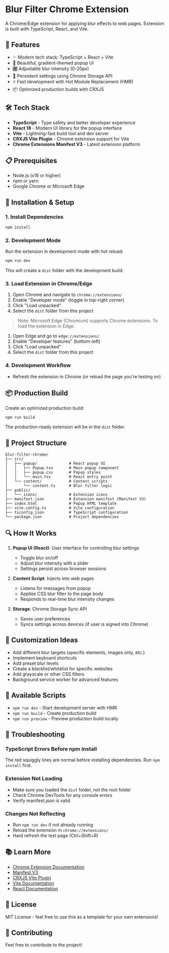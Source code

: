 # Blur Filter Chrome Extension

A Chrome/Edge extension for applying blur effects to web pages. Extension is built with TypeScript, React, and Vite.

## 🚀 Features

- ✨ Modern tech stack: TypeScript + React + Vite
- 🎨 Beautiful, gradient-themed popup UI
- 🎛️ Adjustable blur intensity (0-20px)
- 💾 Persistent settings using Chrome Storage API
- ⚡ Fast development with Hot Module Replacement (HMR)
- 📦 Optimized production builds with CRXJS

## 🛠️ Tech Stack

- **TypeScript** - Type safety and better developer experience
- **React 18** - Modern UI library for the popup interface
- **Vite** - Lightning-fast build tool and dev server
- **CRXJS Vite Plugin** - Chrome extension support for Vite
- **Chrome Extensions Manifest V3** - Latest extension platform

## 📋 Prerequisites

- Node.js (v16 or higher)
- npm or yarn
- Google Chrome or Microsoft Edge

## 🔧 Installation & Setup

### 1. Install Dependencies

```bash
npm install
```

### 2. Development Mode

Run the extension in development mode with hot reload:

```bash
npm run dev
```

This will create a `dist` folder with the development build.

### 3. Load Extension in Chrome/Edge

1. Open Chrome and navigate to `chrome://extensions/`
2. Enable "Developer mode" (toggle in top-right corner)
3. Click "Load unpacked"
4. Select the `dist` folder from this project

> Note: Microsoft Edge (Chromium) supports Chrome extensions. To load the extension in Edge:

1. Open Edge and go to `edge://extensions/`
2. Enable "Developer features" (bottom-left)
3. Click "Load unpacked"
4. Select the `dist` folder from this project

### 4. Development Workflow
- Refresh the extension in Chrome (or reload the page you're testing on)

## 📦 Production Build

Create an optimized production build:

```bash
npm run build
```

The production-ready extension will be in the `dist` folder.

## 📁 Project Structure

```
blur-filter-chrome/
├── src/
│   ├── popup/              # React popup UI
│   │   ├── Popup.tsx       # Main popup component
│   │   ├── popup.css       # Popup styles
│   │   └── main.tsx        # React entry point
│   └── content/            # Content scripts
│       └── content.ts      # Blur filter logic
├── public/
│   └── icons/              # Extension icons
├── manifest.json           # Extension manifest (Manifest V3)
├── index.html              # Popup HTML template
├── vite.config.ts          # Vite configuration
├── tsconfig.json           # TypeScript configuration
└── package.json            # Project dependencies
```

## 🔍 How It Works

1. **Popup UI (React)**: User interface for controlling blur settings
   - Toggle blur on/off
   - Adjust blur intensity with a slider
   - Settings persist across browser sessions

2. **Content Script**: Injects into web pages
   - Listens for messages from popup
   - Applies CSS blur filter to the page body
   - Responds to real-time blur intensity changes

3. **Storage**: Chrome Storage Sync API
   - Saves user preferences
   - Syncs settings across devices (if user is signed into Chrome)

## 🚧 Customization Ideas

- Add different blur targets (specific elements, images only, etc.)
- Implement keyboard shortcuts
- Add preset blur levels
- Create a blacklist/whitelist for specific websites
- Add grayscale or other CSS filters
- Background service worker for advanced features

## 📝 Available Scripts

- `npm run dev` - Start development server with HMR
- `npm run build` - Create production build
- `npm run preview` - Preview production build locally

## 🐛 Troubleshooting

### TypeScript Errors Before npm install
The red squiggly lines are normal before installing dependencies. Run `npm install` first.

### Extension Not Loading
- Make sure you loaded the `dist` folder, not the root folder
- Check Chrome DevTools for any console errors
- Verify manifest.json is valid

### Changes Not Reflecting
- Run `npm run dev` if not already running
- Reload the extension in `chrome://extensions/`
- Hard refresh the test page (Ctrl+Shift+R)

## 📚 Learn More

- [Chrome Extension Documentation](https://developer.chrome.com/docs/extensions/)
- [Manifest V3](https://developer.chrome.com/docs/extensions/mv3/intro/)
- [CRXJS Vite Plugin](https://crxjs.dev/vite-plugin/)
- [Vite Documentation](https://vitejs.dev/)
- [React Documentation](https://react.dev/)

## 📄 License

MIT License - feel free to use this as a template for your own extensions!

## 🤝 Contributing

Feel free to contribute to the project!
